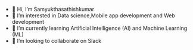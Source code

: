 - 👋 Hi, I’m Samyukthasathishkumar
- 👀 I’m interested in Data science,Mobile app development and Web development
- 🌱 I’m currently learning Artificial Intelligence (AI) and Machine Learning (ML)
- 💞️ I’m looking to collaborate on Slack


<!---
Saisamyuktha17/Saisamyuktha17 is a ✨ special ✨ repository because its `README.md` (this file) appears on your GitHub profile.
You can click the Preview link to take a look at your changes.
--->
